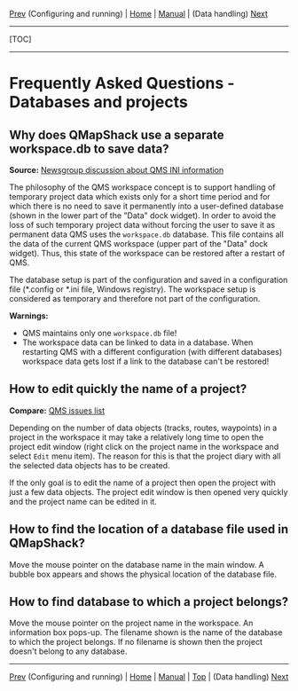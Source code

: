 [Prev](DocFaqConfig) (Configuring and running) | [Home](Home) | [Manual](DocMain) | (Data handling) [Next](DocFaqHandling)
- - -
[TOC]
- - -

# Frequently Asked Questions - Databases and projects



## Why does QMapShack use a separate workspace.db to save data?

**Source:** [Newsgroup discussion about QMS INI information](https://sourceforge.net/p/qlandkartegt/mailman/message/35276035)

The philosophy of the QMS workspace concept is to support handling of temporary project data which exists only for a short time
period and for which there is no need to save it permanently into a user-defined database
(shown in the lower part of the "Data" dock widget).
In order to avoid the loss of such temporary project data without
forcing the user to save it as permanent data QMS uses the `workspace.db` database. This file contains all the data of the
current QMS workspace (upper part of the "Data" dock widget). Thus, this state of the workspace can be restored after a
restart of QMS.

The database setup is part of the configuration and saved in a configuration file (*.config or *.ini file, Windows registry). The workspace setup
is considered as temporary and therefore not part of the configuration.

**Warnings:**
* QMS maintains only one `workspace.db` file!
* The workspace data can be linked to data in a database. When restarting QMS with a different configuration
(with different databases) workspace data gets lost if a link to the database can't be restored!

## How to edit quickly the name of a project?

**Compare:** [QMS issues list](https://bitbucket.org/maproom/qmapshack/issues/160/update-of-diary-after-adding-a-waypoint)

Depending on the number of data objects (tracks, routes, waypoints) in a project in the workspace it may take a relatively long time
to open the project edit window (right click on the project name in the workspace and select `Edit` menu item).
The reason for this is that the project diary with all the selected data objects has to be created.

If the only goal is to edit the name of a project then open the project with just a few data objects. The project edit
window is then opened very quickly and the project name can be edited in it.

## How to find the location of a database file used in QMapShack?

Move the mouse pointer on the database name in the main window. A bubble box appears and shows the physical location of the
database file.

## How to find database to which a project belongs?

Move the mouse pointer on the project name in the workspace. An information box pops-up. The filename shown is the name of the
database to which the project belongs. If no filename is shown then the project doesn't belong to any database.



- - -
[Prev](DocFaqConfig) (Configuring and running) | [Home](Home) | [Manual](DocMain) | [Top](#) | (Data handling) [Next](DocFaqHandling)
